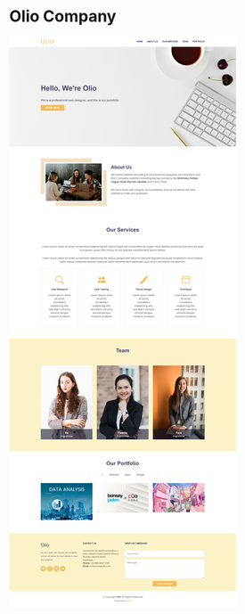 # Olio Company
![This is an image](https://github.com/kuroiyuki48/olio/blob/master/public/assets/olio.png)
